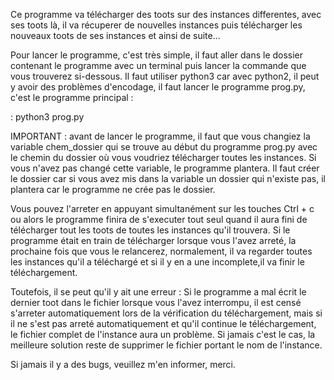 
Ce programme va télécharger des toots sur des instances differentes, avec ses toots là, il va récuperer de nouvelles instances puis télécharger les nouveaux toots de ses instances et ainsi de suite...

Pour lancer le programme, c'est très simple, il faut aller dans le dossier contenant le programme avec un terminal puis lancer la commande que vous trouverez si-dessous.
Il faut utiliser python3 car avec python2, il peut y avoir des problèmes d'encodage, il faut lancer le programme prog.py, c'est le programme principal :

 : python3 prog.py

IMPORTANT : avant de lancer le programme, il faut que vous changiez la variable chem_dossier qui se trouve au début du programme prog.py  avec le chemin du dossier où vous voudriez télécharger toutes les instances.
Si vous n'avez pas changé cette variable, le programme plantera. Il faut créer le dossier car si vous avez mis dans la variable un dossier qui n'existe pas, il plantera car le programme ne crée pas le dossier.

Vous pouvez l'arreter en appuyant simultanément sur les touches Ctrl + c ou alors le programme finira de s'executer tout seul quand il aura fini de télécharger tout les toots de toutes les instances qu'il trouvera.
Si le programme était en train de télécharger lorsque vous l'avez arreté, la prochaine fois que vous le relancerez, normalement, il va regarder toutes les instances qu'il a téléchargé et si il y en a une incomplete,il va finir le téléchargement.

Toutefois, il se peut qu'il y ait une erreur : Si le programme a mal écrit le dernier toot dans le fichier lorsque vous l'avez interrompu, il est censé s'arreter automatiquement lors de la vérification du téléchargement, mais si il ne s'est pas arreté automatiquement et qu'il continue le téléchargement, le fichier complet de l'instance aura un problème. Si jamais c'est le cas, la meilleure solution reste de supprimer le fichier portant le nom de l'instance.

Si jamais il y a des bugs, veuillez m'en informer, merci.
